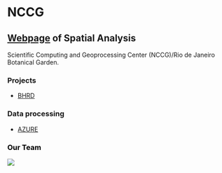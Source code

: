 # NCCG

## [Webpage](https://nccg.github.io/) of Spatial Analysis 

Scientific Computing and Geoprocessing Center (NCCG)/Rio de Janeiro Botanical Garden.

### Projects 

- [BHRD](https://github.com/Projeto-BHRD-INMA)

### Data processing 

- [AZURE](https://portal.azure.com/#home)

###  <span style="color:black"> Our Team </span>

![](https://i.imgur.com/weXG4Am.png)
